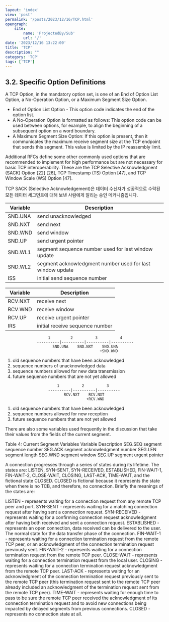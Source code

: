 ```yaml
---
layout: 'index'
view: 'post'
permalink: '/posts/2023/12/16/TCP.html'
opengraph:
    site:
        name: 'ProjectedBy/Sub'
        url: '/'
date: '2023/12/16 13:22:00'
title: 'TCP'
description: ""
category: 'TCP'
tags: ['TCP']
---
```


## 3.2. Specific Option Definitions

A TCP Option, in the mandatory option set, is one of an End of Option List Option, a No-Operation Option, or a Maximum Segment Size Option.

- End of Option List Option - This option code indicates the end of the option list.
- A No-Operation Option is formatted as follows: This option code can be used between options, for example, to align the beginning of a subsequent option on a word boundary.
- A Maximum Segment Size Option: If this option is present, then it communicates the maximum receive segment size at the TCP endpoint that sends this segment. This value is limited by the IP reassembly limit.



Additional RFCs define some other commonly used options that are recommended to implement for high performance but are not necessary for basic TCP interoperability. These are the TCP Selective Acknowledgment (SACK) Option [22] [26], TCP Timestamp (TS) Option [47], and TCP Window Scale (WS) Option [47].

TCP SACK (Selective Acknowledgement)은 데이터 수신자가 성공적으로 수락된 모든 데이터 세그먼트에 대해 보낸 사람에게 알리는 승인 메커니즘입니다.

| Variable  | Description                                               |
| --------- | --------------------------------------------------------- |
| SND.UNA   | send unacknowledged                                       |
| SND.NXT   | send next                                                 |
| SND.WND   | send window                                               |
| SND.UP    | send urgent pointer                                       |
| SND.WL1   | segment sequence number used for last window update       |
| SND.WL2   | segment acknowledgment number used for last window update |
| ISS       | initial send sequence number                              |

| Variable  | Description                     |
| --------- | ------------------------------- |
| RCV.NXT   | receive next                    |
| RCV.WND   | receive window                  |
| RCV.UP    | receive urgent pointer          |
| IRS       | initial receive sequence number |


```
                   1         2          3          4
              ----------|----------|----------|----------
                     SND.UNA    SND.NXT    SND.UNA
                                          +SND.WND
```

1. old sequence numbers that have been acknowledged
2. sequence numbers of unacknowledged data
3. sequence numbers allowed for new data transmission
4. future sequence numbers that are not yet allowed

```
                       1          2          3
                   ----------|----------|----------
                          RCV.NXT    RCV.NXT
                                    +RCV.WND
```


1. old sequence numbers that have been acknowledged
2. sequence numbers allowed for new reception
3. future sequence numbers that are not yet allowed

There are also some variables used frequently in the discussion that take their values from the fields of the current segment.

Table 4: Current Segment Variables
Variable	Description
SEG.SEQ	segment sequence number
SEG.ACK	segment acknowledgment number
SEG.LEN	segment length
SEG.WND	segment window
SEG.UP	segment urgent pointer

A connection progresses through a series of states during its lifetime. The states are: LISTEN, SYN-SENT, SYN-RECEIVED, ESTABLISHED, FIN-WAIT-1, FIN-WAIT-2, CLOSE-WAIT, CLOSING, LAST-ACK, TIME-WAIT, and the fictional state CLOSED. CLOSED is fictional because it represents the state when there is no TCB, and therefore, no connection. Briefly the meanings of the states are:

LISTEN -
represents waiting for a connection request from any remote TCP peer and port.
SYN-SENT -
represents waiting for a matching connection request after having sent a connection request.
SYN-RECEIVED -
represents waiting for a confirming connection request acknowledgment after having both received and sent a connection request.
ESTABLISHED -
represents an open connection, data received can be delivered to the user. The normal state for the data transfer phase of the connection.
FIN-WAIT-1 -
represents waiting for a connection termination request from the remote TCP peer, or an acknowledgment of the connection termination request previously sent.
FIN-WAIT-2 -
represents waiting for a connection termination request from the remote TCP peer.
CLOSE-WAIT -
represents waiting for a connection termination request from the local user.
CLOSING -
represents waiting for a connection termination request acknowledgment from the remote TCP peer.
LAST-ACK -
represents waiting for an acknowledgment of the connection termination request previously sent to the remote TCP peer (this termination request sent to the remote TCP peer already included an acknowledgment of the termination request sent from the remote TCP peer).
TIME-WAIT -
represents waiting for enough time to pass to be sure the remote TCP peer received the acknowledgment of its connection termination request and to avoid new connections being impacted by delayed segments from previous connections.
CLOSED -
represents no connection state at all.